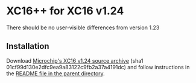# XC16++ for XC16 v1.24

There should be no user-visible differences from version 1.23

## Installation

Download [Microchip's XC16 v1.24 source archive](http://ww1.microchip.com/downloads/en/DeviceDoc/xc16-v1.24-src.zip)
(sha1 01cf99d130e2dfc9ea9a83122c9fb2a37a4191dc) and follow instructions in
the [README file in the parent directory](../README.md).
